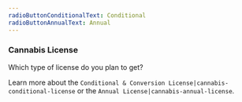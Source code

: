 ```yaml
---
radioButtonConditionalText: Conditional
radioButtonAnnualText: Annual
---
```

### Cannabis License

Which type of license do you plan to get?

Learn more about the `Conditional & Conversion License|cannabis-conditional-license` or the `Annual License|cannabis-annual-license`.
